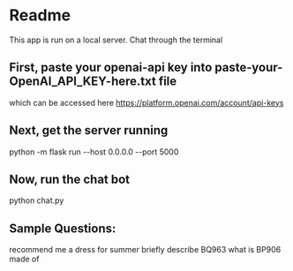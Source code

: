 # Readme
This app is run on a local server. Chat through the terminal

## First, paste your openai-api key into paste-your-OpenAI_API_KEY-here.txt file
which can be accessed here https://platform.openai.com/account/api-keys

## Next, get the server running
python -m flask run --host 0.0.0.0 --port 5000

## Now, run the chat bot
python chat.py

## Sample Questions:
recommend me a dress for summer
briefly describe BQ963
what is BP906 made of
